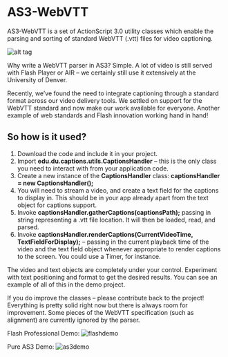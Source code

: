 AS3-WebVTT
==========

AS3-WebVTT is a set of ActionScript 3.0 utility classes which enable the parsing and sorting of standard WebVTT (.vtt) files for video captioning.

![alt tag](https://cloud.githubusercontent.com/assets/3355144/5382065/35b86b22-8064-11e4-8915-972f350b44d6.png)

Why write a WebVTT parser in AS3? Simple. A lot of video is still served with Flash Player or AIR – we certainly still use it extensively at the University of Denver. 

Recently, we’ve found the need to integrate captioning through a standard format across our video delivery tools. We settled on support for the WebVTT standard and now make our work available for everyone. Another example of web standards and Flash innovation working hand in hand!

So how is it used?
------------------

1. Download the code and include it in your project.
2. Import **edu.du.captions.utils.CaptionsHandler** – this is the only class you need to interact with from your application code.
3. Create a new instance of the **CaptionsHandler** class: **captionsHandler = new CaptionsHandler();**
4. You will need to stream a video, and create a text field for the captions to display in. This should be in your app already apart from the text object for captions support.
5. Invoke **captionsHandler.gatherCaptions(captionsPath);** passing in string representing a .vtt file location. It will then be loaded, read, and parsed.
6. Invoke **captionsHandler.renderCaptions(CurrentVideoTime, TextFieldForDisplay);** – passing in the current playback time of the video and the text field object whenever appropriate to render captions to the screen. You could use a Timer, for instance.

The video and text objects are completely under your control. Experiment with text positioning and format to get the desired results. You can see an example of all of this in the demo project.

If you do improve the classes – please contribute back to the project! Everything is pretty solid right now but there is always room for improvement. Some pieces of the WebVTT specification (such as alignment) are currently ignored by the parser.

Flash Professional Demo:
![flashdemo](https://cloud.githubusercontent.com/assets/3355144/5395941/039156de-810b-11e4-94d8-c2b843b00b86.png)

Pure AS3 Demo:
![as3demo](https://cloud.githubusercontent.com/assets/3355144/5395942/0393cbf8-810b-11e4-8e5f-a99943147d4a.png)
